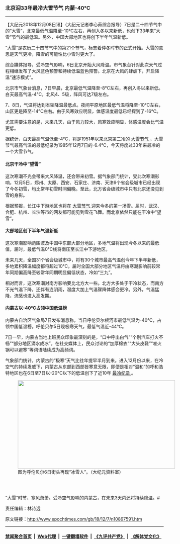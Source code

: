 ### 北京迎33年最冷大雪节气 内蒙-40℃
------------------------

<p>
 【大纪元2018年12月08日讯】（大纪元记者李心茹综合报导）7日是二十四节气中的“大雪”，北京最低气温降至-10℃左右，再创入冬以来新低，也创下33年来“大雪”节气的最低温。另外，中国大部地区也将创下半年气温新低。
</p>
<p>
 “大雪”是农历二十四节气中的第21个节气，标志着仲冬时节的正式开始。大雪的意思是天气更冷，降雪的可能性比小雪时更大了。
</p>
<p>
 综合媒体报导，受冷空气影响，6日北京开始大风降温。市气象台针对此次天气过程相继发布了大风蓝色预警和持续低温蓝色预警。北京在大风的肆虐下，开启降温“速冻模式”。
</p>
<p>
 北京市气象台消息，7日早晨，北京最低气温降至-8℃左右，再创入冬以来新低。白天最高气温-4℃，北风4、5级，阵风可达7级左右。
</p>
<p>
 7、8日，气温将达到本轮降温最低点。夜间平原地区最低气温将降至-10℃左右，山区更是降至-14℃左右。由于风寒效应明显，体感温度最低已经探到了-16℃。
</p>
<p>
 尤其需要注意的是，未来几天，由于风力较大，风寒效应明显，体感温度会比气温更低。
</p>
<p>
 据统计，白天最高气温低至-4℃，将是1951年以来北京第二冷的
 <a href="http://www.epochtimes.com/gb/tag/%E5%A4%A7%E9%9B%AA%E8%8A%82%E6%B0%94.html">
  大雪节气
 </a>
 ，大雪节气最高气温的最低纪录为1985年12月7日的-6.4℃，今天将度过33年来最冷的一个大雪节气。
</p>
<h4>
 北京干冷中“望雪”
</h4>
<p>
 这次寒潮不光会带来大风降温，还会带来初雪。据气象部门统计，受此次寒潮影响，12月5日，郑州、太原、西安、石家庄、济南、天津6个省会级城市已经出现了今冬初雪，均比常年初雪时间偏晚。至此，北方省会级城市中只有北京还没见到雪的身影。
</p>
<p>
 根据预报，长江中下游地区也将在
 <a href="http://www.epochtimes.com/gb/tag/%E5%A4%A7%E9%9B%AA%E8%8A%82%E6%B0%94.html">
  大雪节气
 </a>
 迎来今冬的第一场雪。届时，武汉、合肥、杭州、长沙等市的网友都可能见到雪花飞舞。而北京依然只能在干冷中“望雪”。
</p>
<h4>
 大部地区创下半年气温新低
</h4>
<p>
 这次寒潮影响范围波及中国中东部大部分地区，多地气温将出现今冬以来的最低值，届时，最低气温0℃线将南压至长江中下游地区。
</p>
<p>
 未来几天，全国31个省会级城市中，将有30个城市最高气温创今年下半年新低，多地累积降温幅度都将超过10℃，届时全国大部分地区气温将由寒潮影响前较常年同期偏高降至较常年同期明显偏低状态，冷如“三九”。
</p>
<p>
 相对而言，这次寒潮对南方影响要比北方大一些。北方大多处于干冷状态，而南方不光气温下降，还伴有连阴雨，湿度大加上气温骤降体感会更冷。另外，气温猛降，流感也进入高发期。
</p>
<h4>
 内蒙古以-40℃占领中国低温榜
</h4>
<p>
 内蒙古自治区气象局7日发布消息称，当日呼伦贝尔根河市最低气温为-40℃，占领中国低温榜。呼伦贝尔5日现极寒天气，最低气温近-44℃。
</p>
<p>
 7日一早，内蒙古当地上班民众印象最深刻的是，“口中呼出白气”“个别汽车打火不畅”“部分地区滴水成冰”。在社交媒体上，民众讨论的“加厚棉衣”“大头皮鞋”“唯火锅可以避寒”等词语陆续成为高频词。
</p>
<p>
 气象部门统计，内蒙古的“极寒”天气比往年提早半月到来。进入12月份以来，在冷空气的持续发威下，内蒙古从东部到西部皆寒意无限，即便是相对“温和”的呼和浩特地区也在6日至7日以-20℃以下的低温创下了近10年
 <a href="http://www.epochtimes.com/gb/tag/%E6%9C%80%E5%86%B7%E7%BA%AA%E5%BD%95.html">
  最冷纪录
 </a>
 。
</p>
<figure class="wp-caption aligncenter" id="attachment_10897598" style="width: 500px">
 <a href="http://i.epochtimes.com/assets/uploads/2018/12/VCG111180350740.jpg">
  <img alt="" class="wp-image-10897598" height="281" src="http://i.epochtimes.com/assets/uploads/2018/12/VCG111180350740-600x338.jpg" width="500"/>
 </a>
 <br/><figcaption class="wp-caption-text">
  图为呼伦贝尔6日街头再现“冰雪人”。（大纪元资料室）
 </figcaption><br/>
</figure><br/>
<p>
 “大雪”时节，寒风萧萧。受冷空气影响的内蒙古，在未来3天内还将持续降温。#
</p>
<p>
 责任编辑：林诗远
</p>

原文链接：http://www.epochtimes.com/gb/18/12/7/n10897591.htm


------------------------
#### [禁闻聚合首页](https://github.com/gfw-breaker/banned-news/blob/master/README.md) &nbsp;|&nbsp; [Web代理](https://github.com/gfw-breaker/open-proxy/blob/master/README.md) &nbsp;|&nbsp; [一键翻墙软件](https://github.com/gfw-breaker/nogfw/blob/master/README.md) &nbsp;|&nbsp; [《九评共产党》](https://github.com/gfw-breaker/9ping.md/blob/master/README.md#九评之一评共产党是什么) &nbsp;|&nbsp; [《解体党文化》](https://github.com/gfw-breaker/jtdwh.md/blob/master/README.md#绪论)